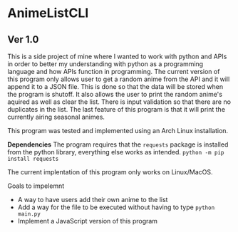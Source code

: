 # AnimeListCLI
## Ver 1.0

This is a side project of mine where I wanted to work with python and APIs in order to better my understanding with python as a programming language and how APIs function in programming. The current version  of this program only allows user to get a random anime from the API and it will append it to a JSON file. This is done so that the data will be stored when the program is shutoff. It also allows the user to print the random anime's aquired as well as clear the list. There is input validation so that there are no duplicates in the list. The last feature of this program is that it will print the currently airing seasonal animes. 

This program was tested and implemented using an Arch Linux installation.

**Dependencies**
The program requires that the `requests` package is installed from the python library, everything else works as intended.
```python -m pip install requests```

The current implentation of this program only works on Linux/MacOS.

Goals to impelemnt

- A way to have users add their own anime to the list
- Add a way for the file to be executed without having to type `python main.py`
- Implement a JavaScript version of this program